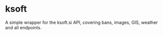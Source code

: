 # ksoft
A simple wrapper for the ksoft.si API, covering bans, images, GIS, weather and all endpoints. 